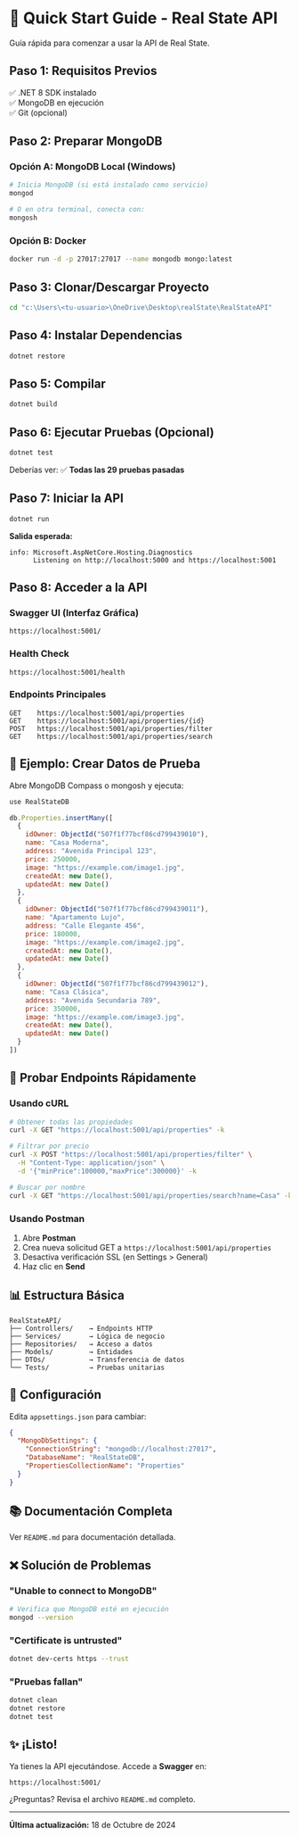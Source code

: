 # 🚀 Quick Start Guide - Real State API

Guía rápida para comenzar a usar la API de Real State.

## Paso 1: Requisitos Previos

✅ .NET 8 SDK instalado  
✅ MongoDB en ejecución  
✅ Git (opcional)

## Paso 2: Preparar MongoDB

### Opción A: MongoDB Local (Windows)

```bash
# Inicia MongoDB (si está instalado como servicio)
mongod

# O en otra terminal, conecta con:
mongosh
```

### Opción B: Docker

```bash
docker run -d -p 27017:27017 --name mongodb mongo:latest
```

## Paso 3: Clonar/Descargar Proyecto

```bash
cd "c:\Users\<tu-usuario>\OneDrive\Desktop\realState\RealStateAPI"
```

## Paso 4: Instalar Dependencias

```bash
dotnet restore
```

## Paso 5: Compilar

```bash
dotnet build
```

## Paso 6: Ejecutar Pruebas (Opcional)

```bash
dotnet test
```

Deberías ver: ✅ **Todas las 29 pruebas pasadas**

## Paso 7: Iniciar la API

```bash
dotnet run
```

**Salida esperada:**

```
info: Microsoft.AspNetCore.Hosting.Diagnostics
      Listening on http://localhost:5000 and https://localhost:5001
```

## Paso 8: Acceder a la API

### Swagger UI (Interfaz Gráfica)

```
https://localhost:5001/
```

### Health Check

```
https://localhost:5001/health
```

### Endpoints Principales

```
GET    https://localhost:5001/api/properties
GET    https://localhost:5001/api/properties/{id}
POST   https://localhost:5001/api/properties/filter
GET    https://localhost:5001/api/properties/search
```

## 📝 Ejemplo: Crear Datos de Prueba

Abre MongoDB Compass o mongosh y ejecuta:

```javascript
use RealStateDB

db.Properties.insertMany([
  {
    idOwner: ObjectId("507f1f77bcf86cd799439010"),
    name: "Casa Moderna",
    address: "Avenida Principal 123",
    price: 250000,
    image: "https://example.com/image1.jpg",
    createdAt: new Date(),
    updatedAt: new Date()
  },
  {
    idOwner: ObjectId("507f1f77bcf86cd799439011"),
    name: "Apartamento Lujo",
    address: "Calle Elegante 456",
    price: 180000,
    image: "https://example.com/image2.jpg",
    createdAt: new Date(),
    updatedAt: new Date()
  },
  {
    idOwner: ObjectId("507f1f77bcf86cd799439012"),
    name: "Casa Clásica",
    address: "Avenida Secundaria 789",
    price: 350000,
    image: "https://example.com/image3.jpg",
    createdAt: new Date(),
    updatedAt: new Date()
  }
])
```

## 🧪 Probar Endpoints Rápidamente

### Usando cURL

```bash
# Obtener todas las propiedades
curl -X GET "https://localhost:5001/api/properties" -k

# Filtrar por precio
curl -X POST "https://localhost:5001/api/properties/filter" \
  -H "Content-Type: application/json" \
  -d '{"minPrice":100000,"maxPrice":300000}' -k

# Buscar por nombre
curl -X GET "https://localhost:5001/api/properties/search?name=Casa" -k
```

### Usando Postman

1. Abre **Postman**
2. Crea nueva solicitud GET a `https://localhost:5001/api/properties`
3. Desactiva verificación SSL (en Settings > General)
4. Haz clic en **Send**

## 📊 Estructura Básica

```
RealStateAPI/
├── Controllers/    → Endpoints HTTP
├── Services/       → Lógica de negocio
├── Repositories/   → Acceso a datos
├── Models/         → Entidades
├── DTOs/           → Transferencia de datos
└── Tests/          → Pruebas unitarias
```

## 🔧 Configuración

Edita `appsettings.json` para cambiar:

```json
{
  "MongoDbSettings": {
    "ConnectionString": "mongodb://localhost:27017",
    "DatabaseName": "RealStateDB",
    "PropertiesCollectionName": "Properties"
  }
}
```

## 📚 Documentación Completa

Ver `README.md` para documentación detallada.

## ❌ Solución de Problemas

### "Unable to connect to MongoDB"

```bash
# Verifica que MongoDB esté en ejecución
mongod --version
```

### "Certificate is untrusted"

```bash
dotnet dev-certs https --trust
```

### "Pruebas fallan"

```bash
dotnet clean
dotnet restore
dotnet test
```

## ✨ ¡Listo!

Ya tienes la API ejecutándose. Accede a **Swagger** en:

```
https://localhost:5001/
```

¿Preguntas? Revisa el archivo `README.md` completo.

---

**Última actualización:** 18 de Octubre de 2024
